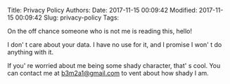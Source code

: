 Title: Privacy Policy
Authors: 
Date: 2017-11-15 00:09:42
Modified: 2017-11-15 00:09:42
Slug: privacy-policy
Tags: 

On the off chance someone who is not me is reading this, hello!

I don' t care about your data. I have no use for it, and I promise I won' t do anything with it.

If you' re worried about me being some shady character, that' s cool. You can contact me at  [b3m2a1@gmail.com](mailto:b3m2a1@gmail.com)  to vent about how shady I am.